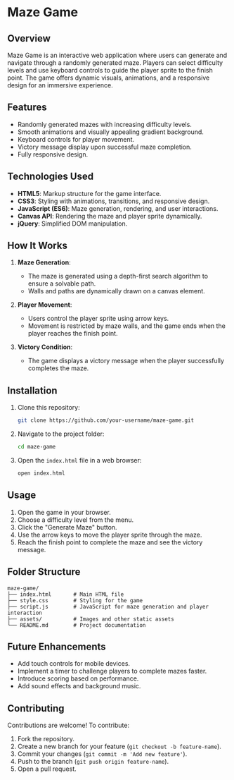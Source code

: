 # Maze Game

## Overview
Maze Game is an interactive web application where users can generate and navigate through a randomly generated maze. Players can select difficulty levels and use keyboard controls to guide the player sprite to the finish point. The game offers dynamic visuals, animations, and a responsive design for an immersive experience.

## Features
- Randomly generated mazes with increasing difficulty levels.
- Smooth animations and visually appealing gradient background.
- Keyboard controls for player movement.
- Victory message display upon successful maze completion.
- Fully responsive design.

## Technologies Used
- **HTML5**: Markup structure for the game interface.
- **CSS3**: Styling with animations, transitions, and responsive design.
- **JavaScript (ES6)**: Maze generation, rendering, and user interactions.
- **Canvas API**: Rendering the maze and player sprite dynamically.
- **jQuery**: Simplified DOM manipulation.

## How It Works
1. **Maze Generation**:
   - The maze is generated using a depth-first search algorithm to ensure a solvable path.
   - Walls and paths are dynamically drawn on a canvas element.

2. **Player Movement**:
   - Users control the player sprite using arrow keys.
   - Movement is restricted by maze walls, and the game ends when the player reaches the finish point.

3. **Victory Condition**:
   - The game displays a victory message when the player successfully completes the maze.

## Installation
1. Clone this repository:
   ```bash
   git clone https://github.com/your-username/maze-game.git
   ```

2. Navigate to the project folder:
   ```bash
   cd maze-game
   ```

3. Open the `index.html` file in a web browser:
   ```bash
   open index.html
   ```

## Usage
1. Open the game in your browser.
2. Choose a difficulty level from the menu.
3. Click the "Generate Maze" button.
4. Use the arrow keys to move the player sprite through the maze.
5. Reach the finish point to complete the maze and see the victory message.

## Folder Structure
```
maze-game/
├── index.html       # Main HTML file
├── style.css        # Styling for the game
├── script.js        # JavaScript for maze generation and player interaction
├── assets/          # Images and other static assets
└── README.md        # Project documentation
```

## Future Enhancements
- Add touch controls for mobile devices.
- Implement a timer to challenge players to complete mazes faster.
- Introduce scoring based on performance.
- Add sound effects and background music.

## Contributing
Contributions are welcome! To contribute:
1. Fork the repository.
2. Create a new branch for your feature (`git checkout -b feature-name`).
3. Commit your changes (`git commit -m 'Add new feature'`).
4. Push to the branch (`git push origin feature-name`).
5. Open a pull request.


